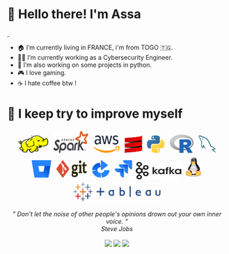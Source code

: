 <h1 align="left" id="macropower-title">👋 Hello there! I'm Assa</h1>
<p align="left">
  <a href="https://img.shields.io/badge/any_time-any_where-blue">
    <img src="https://img.shields.io/badge/any_time-any_where-blue" alt="">
  </a>
  <a href="https://img.shields.io/badge/CTF%20TIME%20-FF0000">
    <img alt="" src="https://img.shields.io/badge/CTF%20TIME%20-FF0000">
  </a>
</p>

- 🏠 I’m currently living in FRANCE, i'm from TOGO 🇹🇬.
- 👨‍💻 I’m currently working as a Cybersecurity Engineer.
- 🔭 I’m also working on some projects in python.
- 🎮 I love gaming.
- ☕️ I hate coffee btw !

<h1 align="left" id="macropower-title">🚀 I keep try to improve myself</h1>

<p align="center">
	<img title="Hadoop" alt="Hadoop" src="https://raw.githubusercontent.com/Assa228/Assa228/master/assets/hadoop.svg" width="70" height="40" style="vertical-align:down; margin:4px"/>
	<img title="Spark" alt="Spark" src="https://raw.githubusercontent.com/Assa228/Assa228/master/assets/apache_spark.svg" width="80" height="50" style="vertical-align:down; margin:4px"/>
	<img title="AWS" alt="AWS" src="https://raw.githubusercontent.com/Assa228/Assa228/master/assets/aws.svg" width="60" height="40" style="vertical-align:down; margin:4px"/>
	<img title="Scala" alt="Scala" src="https://raw.githubusercontent.com/Assa228/Assa228/master/assets/scala.svg" width="40" height="40" style="vertical-align:down; margin:4px"/>
	<img title="Python" alt="Python" src="https://raw.githubusercontent.com/Assa228/Assa228/master/assets/python.svg" width="40" height="40" style="vertical-align:down; margin:4px"/>
	<img title="R" alt="linux" src="https://raw.githubusercontent.com/Assa228/Assa228/master/assets/r-lang.svg" width="55" style="vertical-align:down; margin:4px"/>
	<img title="MySQL" alt="MySQL" src="https://raw.githubusercontent.com/Assa228/Assa228/master/assets/mysql.svg" width="40" height="40" style="vertical-align:down; margin:4px"/>
	<img title="Bitbucket" alt="Bitbucket" src="https://raw.githubusercontent.com/Assa228/Assa228/master/assets/bitbucket.svg" height="40" style="vertical-align:down; margin:4px"/>
	<img title="Git" alt="Git" src="https://raw.githubusercontent.com/Assa228/Assa228/master/assets/git.svg" width="70" height="40" style="vertical-align:down; margin:4px"/>
	<img title="Bamboo" alt="Bamboo" src="https://raw.githubusercontent.com/Assa228/Assa228/master/assets/bamboo.svg" width="40" height="40" style="vertical-align:down; margin:4px"/>	
	<img title="jira" alt="linux" src="https://raw.githubusercontent.com/Assa228/Assa228/master/assets/jira.svg" width="40" style="vertical-align:down; margin:4px"/>
	<img title="Kafka" alt="Kafka" src="https://raw.githubusercontent.com/Assa228/Assa228/master/assets/kafka.svg" width="105" height="40" />
	<img title="linux" alt="linux" src="https://raw.githubusercontent.com/Assa228/Assa228/master/assets/linux-tux.svg" width="40" style="vertical-align:down; margin:4px"/>	
	<img title="Tableau" alt="Tableau" src="https://raw.githubusercontent.com/Assa228/Assa228/master/assets/tableau.svg" width="200" style="vertical-align:down; margin:4px"/>
</p>

<p align="center">
   <i>" Don't let the noise of other people's opinions drown out your own inner voice. "</i>
   <br>
   <i>Steve Jobs</i>
   <br>
<br>
<a target="_blank" href="https://www.root-me.org/Assa-431336/"><img src="https://img.shields.io/badge/-RootMe-black?style=for-the-badge&logo=&logoColor=white"></img></a>	
<a target="_blank" href="https://www.linkedin.com/in/prudncioo"><img src="https://img.shields.io/badge/-LinkedIn-0077B5?style=for-the-badge&logo=Linkedin&logoColor=white"></img></a>
<a target="_blank" href="mailto:teteprudencio2@gmail.com"><img src="https://img.shields.io/badge/-Gmail-D14836?style=for-the-badge&logo=Gmail&logoColor=white"></img></a>

<br>
</p> 
